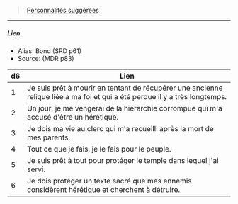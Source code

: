 ﻿> [Personnalités suggérées](hd_background_devot_personnalites_suggerees.md)

---

##### Lien

- Alias: Bond  (SRD p61)
- Source: (MDR p83)

|d6|Lien|
|---|---|
|1|Je suis prêt à mourir en tentant de récupérer une ancienne relique liée à ma foi et qui a été perdue il y a très longtemps.|
|2|Un jour, je me vengerai de la hiérarchie corrompue qui m'a accusé d'être un hérétique.|
|3|Je dois ma vie au clerc qui m'a recueilli après la mort de mes parents.|
|4|Tout ce que je fais, je le fais pour le peuple.|
|5|Je suis prêt à tout pour protéger le temple dans lequel j'ai servi.|
|6|Je dois protéger un texte sacré que mes ennemis considèrent hérétique et cherchent à détruire.|

